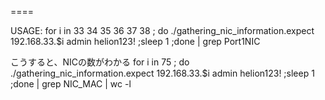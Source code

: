 ====


USAGE:
for i in 33 34 35 36 37 38 ; do ./gathering_nic_information.expect 192.168.33.$i admin helion123! ;sleep 1 ;done | grep Port1NIC

こうすると、NICの数がわかる
for i in 75 ; do ./gathering_nic_information.expect 192.168.33.$i admin helion123! ;sleep 1 ;done | grep NIC_MAC | wc -l
